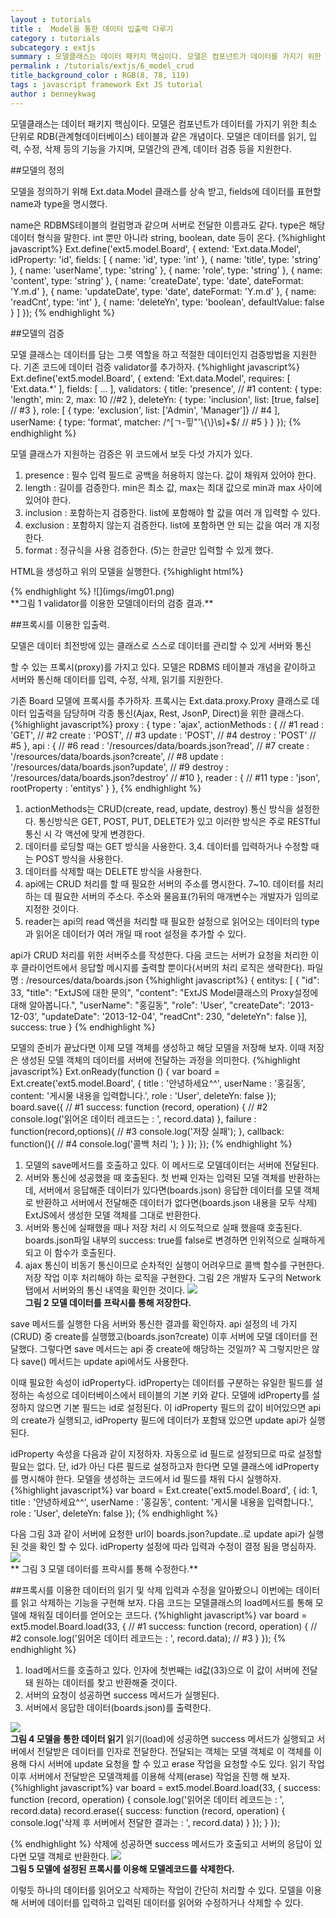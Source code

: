 ```yaml
---
layout : tutorials
title :  Model을 통한 데이터 입출력 다루기
category : tutorials
subcategory : extjs
summary : 모델클래스는 데이터 패키지 핵심이다. 모델은 컴포넌트가 데이터를 가지기 위한 최소 단위로 RDB(관계형데이터베이스) 테이블과 같은 개념이다. 모델은 데이터를 읽기, 입력, 수정, 삭제 등의 기능을 가지며, 모델간의 관계, 데이터 검증 등을 지원한다.  
permalink : /tutorials/extjs/6_model_crud
title_background_color : RGB(8, 78, 119)
tags : javascript framework Ext JS tutorial
author : benneykwag
---
```

모델클래스는 데이터 패키지 핵심이다. 모델은 컴포넌트가 데이터를 가지기 위한 최소 단위로 RDB(관계형데이터베이스) 테이블과 같은 개념이다. 모델은 데이터를 읽기, 입력, 수정, 삭제 등의 기능을 가지며, 모델간의 관계, 데이터 검증 등을 지원한다.

##모델의 정의

모델을 정의하기 위해 Ext.data.Model 클래스를 상속 받고, fields에 데이터를 표현할 name과 type을 명시했다.

name은 RDBMS테이블의 컬럼명과 같으며 서버로 전달한 이름과도 같다. type은 해당 데이터 형식을 말한다. int 뿐만 아니라 string, boolean, date 등이 온다.
{%highlight javascript%}
Ext.define('ext5.model.Board', {
    extend: 'Ext.data.Model',
    idProperty: 'id',
    fields: [
        {
            name: 'id',
            type: 'int'
        },
        {
            name: 'title',
            type: 'string'
        },
        {
            name: 'userName',
            type: 'string'
        },
        {
            name: 'role',
            type: 'string'
        },
        {
            name: 'content',
            type: 'string'
        },
        {
            name: 'createDate',
            type: 'date',
            dateFormat: 'Y.m.d'
        },
        {
            name: 'updateDate',
            type: 'date',
            dateFormat: 'Y.m.d'
        },
        {
            name: 'readCnt',
            type: 'int'
        },
        {
            name: 'deleteYn',
            type: 'boolean',
            defaultValue: false
        }
    ]
});
 {% endhighlight %}

##모델의 검증

모델 클래스는 데이터를 담는 그릇 역할을 하고 적절한 데이터인지 검증방법을 지원한다. 기존 코드에 데이터 검증 validator를 추가하자.
{%highlight javascript%}
Ext.define('ext5.model.Board', {
    extend: 'Ext.data.Model',
    requires: [
        'Ext.data.*'
    ],
    fields: [
        …
    ],
    validators: {
        title: 'presence', // #1
            content: {
            type: 'length', min: 2, max: 10 //#2
        },
        deleteYn: {
            type: 'inclusion', list: [true, false] // #3
        },
        role: [
            { type: 'exclusion', list: ['Admin', 'Manager']} // #4
        ],
            userName: {
            type: 'format', matcher: /^[ㄱ-힣"'\\{\\}\s]+$/ // #5
        }
    }
});
 {% endhighlight %}

 모델 클래스가 지원하는 검증은 위 코드에서 보듯 다섯 가지가 있다.
1. presence : 필수 입력 필드로 공백을 허용하지 않는다. 값이 채워져 있어야 한다.
2. length : 길이를 검증한다. min은 최소 값, max는 최대 값으로 min과 max 사이에 있어야 한다.
3. inclusion : 포함하는지 검증한다. list에 포함해야 할 값을 여러 개 입력할 수 있다.
4. exclusion : 포함하지 않는지 검증한다. list에 포함하면 안 되는 값을 여러 개 지정한다.
5. format : 정규식을 사용 검증한다. (5)는 한글만 입력할 수 있게 했다.

HTML을 생성하고 위의 모델을 실행한다.
{%highlight html%}
<!DOCTYPE HTML>
<html>
<head>
    <meta charset="UTF-8">
    <title>Table Layout</title>
    <link rel="stylesheet" type="text/css"
          href="/ext/packages/ext-theme-gray/build/resources/ext-theme-gray-all-debug.css">
    <script type="text/javascript" src="/ext/ext-all-debug.js"></script>

</head>
<body>
<script type="text/javascript">
    Ext.Loader.setConfig({
        enabled: true,
        paths: {
            'ext5': '/app'
        }
    });
    Ext.require([
        'ext5.model.Board'
    ]);

    Ext.onReady(function () {
        var board = Ext.create('ext5.model.Board', {
            id: 1,
            title: '안녕하세요^^',
            userName: '홍길동2',
            content: '게시물 내용을 입력합니다.',
            role: 'Admin',
            readCnt: 300,
            deleteYn: false
        });
        // 생성된 모델을 검증한다.
        var errors = board.getValidation();
        console.log('오류발견여부 :', errors.dirty);
        console.log("오류필드 content:", errors.get('content'));
        console.log("오류필드 role:", errors.get('role'));

    })
</script>
</body>
</html>
{% endhighlight %}
![](imgs/img01.png)<br>
**그림 1 validator를 이용한 모델데이터의 검증 결과.**

##프록시를 이용한 입출력.

모델은 데이터 최전방에 있는 클래스로 스스로 데이터를 관리할 수 있게 서버와 통신

할 수 있는 프록시(proxy)를 가지고 있다. 모델은 RDBMS 테이블과 개념을 같이하고 서버와 통신해 데이터를 입력, 수정, 삭제, 읽기를 지원한다.

기존 Board 모델에 프록시를 추가하자. 프록시는 Ext.data.proxy.Proxy 클래스로 데이터 입출력을 담당하며 각종 통신(Ajax, Rest, JsonP, Direct)을 위한 클래스다.
{%highlight javascript%}
proxy : {
    type : 'ajax',
        actionMethods : { // #1
        read : 'GET', // #2
            create : 'POST', // #3
            update : 'POST', // #4
            destroy : 'POST' // #5
    },
    api : { // #6
        read : '/resources/data/boards.json?read', // #7
            create : '/resources/data/boards.json?create', // #8
            update : '/resources/data/boards.json?update', // #9
            destroy : '/resources/data/boards.json?destroy' // #10
    },
    reader : { // #11
        type : 'json',
            rootProperty : 'entitys'
    }
},
 {% endhighlight %}

1. actionMethods는 CRUD(create, read, update, destroy) 통신 방식을 설정한다. 통신방식은 GET, POST, PUT, DELETE가 있고 이러한 방식은 주로 RESTful 통신 시 각 액션에 맞게 변경한다.
2. 데이터를 로딩할 때는 GET 방식을 사용한다.
3,4. 데이터를 입력하거나 수정할 때는 POST 방식을 사용한다.
5. 데이터를 삭제할 때는 DELETE 방식을 사용한다.
6. api에는 CRUD 처리를 할 때 필요한 서버의 주소를 명시한다.
7~10. 데이터를 처리하는 데 필요한 서버의 주소다. 주소와 물음표(?)뒤의 매개변수는 개발자가 임의로 지정한 것이다.
11. reader는 api의 read 액션을 처리할 때 필요한 설정으로 읽어오는 데이터의 type과 읽어온 데이터가 여러 개일 때 root 설정을 추가할 수 있다.

api가 CRUD 처리를 위한 서버주소를 작성한다. 다음 코드는 서버가 요청을 처리한 이후 클라이언트에서 응답할 메시지를 출력할 뿐이다(서버의 처리 로직은 생략한다).
파일명 : /resources/data/boards.json
{%highlight javascript%}
{
    entitys: [
        {
            "id": 33,
            "title": "ExtJS에 대한 문의",
            "content": "ExtJS Model클래스의 Proxy설정에 대해 알아봅니다.",
            "userName": "홍길동",
            "role": 'User',
            "createDate": '2013-12-03',
            "updateDate": '2013-12-04',
            "readCnt": 230,
            "deleteYn": false
        }],
        success: true
}
 {% endhighlight %}

 모델의 준비가 끝났다면 이제 모델 객체를 생성하고 해당 모델을 저장해 보자. 이때 저장은 생성된 모델 객체의 데이터를 서버에 전달하는 과정을 의미한다.
{%highlight javascript%}
Ext.onReady(function () {
    var board = Ext.create('ext5.model.Board', {
        title : '안녕하세요^^',
        userName : '홍길동',
        content: '게시물 내용을 입력합니다.',
        role : 'User',
        deleteYn: false
    });
    board.save({ // #1
        success: function (record, operation) { // #2
            console.log('읽어온 데이터 레코드는 : ', record.data)
        },
        failure : function(record,options){ // #3
            console.log('저장 실패');
        },
        callback: function(){ // #4
            console.log('콜백 처리 ');
        }
    });
});
 {% endhighlight %}
1. 모델의 save메서드를 호출하고 있다. 이 메서드로 모델데이터는 서버에 전달된다.
2. 서버와 통신에 성공했을 때 호출된다. 첫 번째 인자는 입력된 모델 객체를 반환하는데, 서버에서 응답해준 데이터가 있다면(boards.json) 응답한 데이터를 모델 객체로 반환하고 서버에서 전달해준 데이터가 없다면(boards.json 내용을 모두 삭제) ExtJS에서 생성한 모델 객체를 그대로 반환한다.
3. 서버와 통신에 실패했을 때나 저장 처리 시 의도적으로 실패 했을때 호출된다. boards.json파일 내부의 success: true를 false로 변경하면 인위적으로 실패하게 되고 이 함수가 호출된다.
4. ajax 통신이 비동기 통신이므로 순차적인 실행이 어려우므로 콜백 함수를 구현한다. 저장 작업 이후 처리해야 하는 로직을 구현한다.
그림 2은 개발자 도구의 Network 탭에서 서버와의 통신 내역을 확인한 것이다.
![](imgs/img02.png)<br>
**그림 2 모델 데이터를 프락시를 통해 저장한다.**

save 메서드를 실행한 다음 서버와 통신한 결과를 확인하자. api 설정의 네 가지(CRUD) 중 create를 실행했고(boards.json?create) 이후 서버에 모델 데이터를 전달했다. 그렇다면 save 메서드는 api 중 create에 해당하는 것일까? 꼭 그렇지만은 않다 save() 메서드는 update api에서도 사용한다.

이때 필요한 속성이 idProperty다. idProperty는 데이터를 구분하는 유일한 필드를 설정하는 속성으로 데이터베이스에서 테이블의 기본 키와 같다. 모델에 idProperty를 설정하지 않으면 기본 필드는 id로 설정된다. 이 idProperty 필드의 값이 비어있으면 api의 create가 실행되고, idProperty 필드에 데이터가 포함돼 있으면 update api가 실행된다.

idProperty 속성을 다음과 같이 지정하자. 자동으로 id 필드로 설정되므로 따로 설정할 필요는 없다. 단, id가 아닌 다른 필드로 설정하고자 한다면 모델 클래스에 idProperty를 명시해야 한다.
모델을 생성하는 코드에서 id 필드를 채워 다시 실행하자.
{%highlight javascript%}
var board = Ext.create('ext5.model.Board', {
    id: 1,
    title : '안녕하세요^^',
    userName : '홍길동',
    content: '게시물 내용을 입력합니다.',
    role : 'User',
    deleteYn: false
});
 {% endhighlight %}

 다음 그림 3과 같이 서버에 요청한 url이 boards.json?update..로 update api가 실행 된 것을 확인 할 수 있다. idProperty 설정에 따라 입력과 수정이 결정 됨을 명심하자.
![](imgs/img03.png)<br>
** 그림 3 모델 데이터를 프락시를 통해 수정한다.**

##프록시를 이용한 데이터의 읽기 및 삭제
입력과 수정을 알아봤으니 이번에는 데이터를 읽고 삭제하는 기능을 구현해 보자. 다음 코드는 모델클래스의 load메서드를 통해 모델에 채워질 데이터를 얻어오는 코드다.
{%highlight javascript%}
var board = ext5.model.Board.load(33, { // #1
    success: function (record, operation) { // #2
        console.log('읽어온 데이터 레코드는 : ', record.data); // #3
    }
});
 {% endhighlight %}
1. load메서드를 호출하고 있다. 인자에 첫번째는 id값(33)으로 이 값이 서버에 전달돼 원하는 데이터를 찾고 반환해줄 것이다.
2. 서버의 요청이 성공하면 success 메서드가 실행된다.
3. 서버에서 응답한 데이터(boards.json)를 출력한다.

![](imgs/img04.png)<br>
**그림 4 모델을 통한 데이터 읽기**
읽기(load)에 성공하면 success 메서드가 실행되고 서버에서 전달받은 데이터를 인자로 전달한다. 전달되는 객체는 모델 객체로 이 객체를 이용해 다시 서버에 update 요청을 할 수 있고 erase 작업을 요청할 수도 있다. 읽기 작업 이후 서버에서 전달받은 모델객체를 이용해 삭제(erase) 작업을 진행 해 보자.
{%highlight javascript%}
var board = ext5.model.Board.load(33, {
    success: function (record, operation) {
        console.log('읽어온 데이터 레코드는 : ', record.data)
        record.erase({
            success: function (record, operation) {
                console.log('삭제 후 서버에서 전달한 결과는 : ', record.data)
            }
        });
    }
});

{% endhighlight %}
삭제에 성공하면 success 메서드가 호출되고 서버의 응답이 있다면 모델 객체로 반환한다.
![](imgs/img05.png)<br>
**그림 5 모델에 설정된 프록시를 이용해 모델레코드를 삭제한다.**

이렇듯 하나의 데이터를 읽어오고 삭제하는 작업이 간단히 처리할 수 있다. 모델을 이용해 서버에 데이터를 입력하고 입력된 데이터를 읽어와 수정하거나 삭제할 수 있다.
